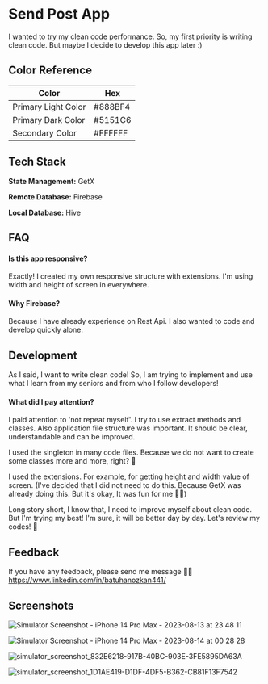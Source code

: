 
# Send Post App

I wanted to try my clean code performance. So, my first priority is writing clean code. But maybe I decide to develop this app later :)

## Color Reference

| Color             | Hex                                                                |
| ----------------- | ------------------------------------------------------------------ |
| Primary Light Color | #888BF4 |
| Primary Dark Color | #5151C6 |
| Secondary Color | #FFFFFF |

## Tech Stack

**State Management:** GetX

**Remote Database:** Firebase

**Local Database:** Hive


## FAQ

#### Is this app responsive?

Exactly! I created my own responsive structure with extensions. I'm using width and height of screen in everywhere.

#### Why Firebase?

Because I have already experience on Rest Api. I also wanted to code and develop quickly alone.


## Development

As I said, I want to write clean code! So, I am trying to implement and use what I learn from my seniors and from who I follow developers!

#### What did I pay attention?

I paid attention to 'not repeat myself'. I try to use extract methods and classes. Also application file structure was important. It should be clear, understandable and can be improved.

I used the singleton in many code files. Because we do not want to create some classes more and more, right? 🤭

I used the extensions. For example, for getting height and width value of screen. (I've decided that I did not need to do this. Because GetX was already doing this. But it's okay, It was fun for me 💪🏻)

Long story short, I know that, I need to improve myself about clean code. But I'm trying my best! I'm sure, it will be better day by day. Let's review my codes! 🙂
## Feedback

If you have any feedback, please send me message 🙏🏻 https://www.linkedin.com/in/batuhanozkan441/

## Screenshots

![Simulator Screenshot - iPhone 14 Pro Max - 2023-08-13 at 23 48 11](https://github.com/batuhanozkandev/send-post-app/assets/75941979/7bab7598-daf9-478c-85bc-4141ded5ec9b)

![Simulator Screenshot - iPhone 14 Pro Max - 2023-08-14 at 00 28 28](https://github.com/batuhanozkandev/send-post-app/assets/75941979/009d3ba4-85ac-46b1-a97e-7aade5ee0dcc)

![simulator_screenshot_832E6218-917B-40BC-903E-3FE5895DA63A](https://github.com/batuhanozkandev/send-post-app/assets/75941979/46b86345-0d80-446f-b485-a0479b69e40f)

![simulator_screenshot_1D1AE419-D1DF-4DF5-B362-CB81F13F7542](https://github.com/batuhanozkandev/send-post-app/assets/75941979/148d03c3-814e-440e-aa28-27a4d18bbb3a)

